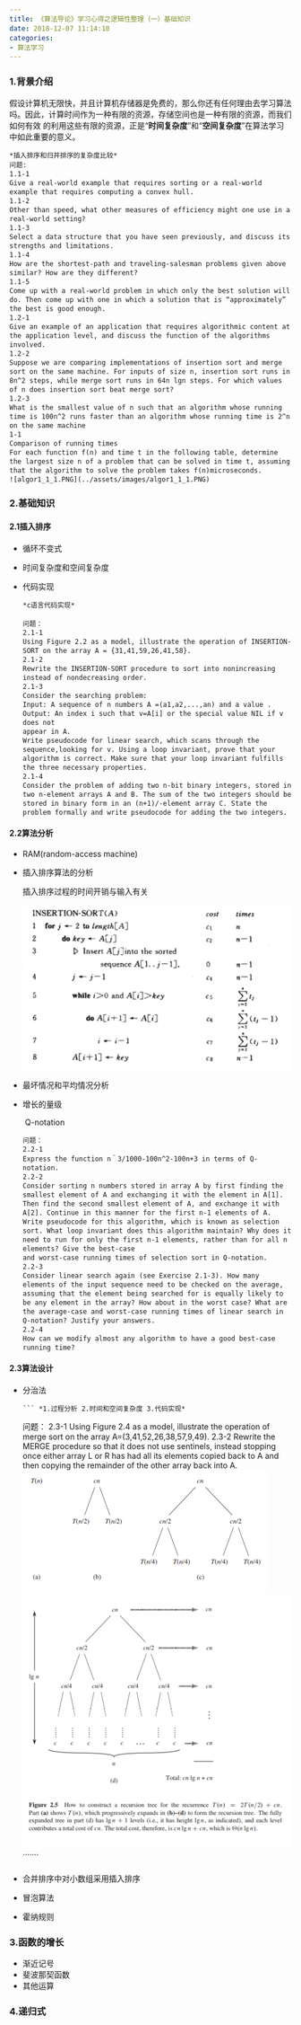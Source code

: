 ```yaml
---
title: 《算法导论》学习心得之逻辑性整理（一）基础知识
date: 2018-12-07 11:14:10
categories:
- 算法学习
---
```


### 1.背景介绍

​	假设计算机无限快，并且计算机存储器是免费的，那么你还有任何理由去学习算法吗。因此，计算时间作为一种有限的资源，存储空间也是一种有限的资源，而我们如何有效
的利用这些有限的资源，正是“<b>时间复杂度</b>”和“<b>空间复杂度</b>”在算法学习中如此重要的意义。

	*插入排序和归并排序的复杂度比较* 
	问题:
	1.1-1
	Give a real-world example that requires sorting or a real-world example that requires computing a convex hull.
	1.1-2
	Other than speed, what other measures of efficiency might one use in a real-world setting?
	1.1-3
	Select a data structure that you have seen previously, and discuss its strengths and limitations.
	1.1-4
	How are the shortest-path and traveling-salesman problems given above similar? How are they different?
	1.1-5
	Come up with a real-world problem in which only the best solution will do. Then come up with one in which a solution that is “approximately” the best is good enough.
	1.2-1
	Give an example of an application that requires algorithmic content at the application level, and discuss the function of the algorithms involved.
	1.2-2
	Suppose we are comparing implementations of insertion sort and merge sort on the same machine. For inputs of size n, insertion sort runs in 8n^2 steps, while merge sort runs in 64n lgn steps. For which values of n does insertion sort beat merge sort?
	1.2-3
	What is the smallest value of n such that an algorithm whose running time is 100n^2 runs faster than an algorithm whose running time is 2^n on the same machine
	1-1 
	Comparison of running times
	For each function f(n) and time t in the following table, determine the largest size n of a problem that can be solved in time t, assuming that the algorithm to solve the problem takes f(n)microseconds.
	![algor1_1_1.PNG](../assets/images/algor1_1_1.PNG)
	
### 2.基础知识

#### 2.1插入排序

  + 循环不变式

  + 时间复杂度和空间复杂度

  + 代码实现

        *c语言代码实现*

        问题：
        2.1-1
        Using Figure 2.2 as a model, illustrate the operation of INSERTION-SORT on the array A = {31,41,59,26,41,58}.
        2.1-2
        Rewrite the INSERTION-SORT procedure to sort into nonincreasing instead of nondecreasing order.
        2.1-3
        Consider the searching problem:
        Input: A sequence of n numbers A =(a1,a2,...,an) and a value .
        Output: An index i such that v=A[i] or the special value NIL if v does not
        appear in A.
        Write pseudocode for linear search, which scans through the sequence,looking for v. Using a loop invariant, prove that your algorithm is correct. Make sure that your loop invariant fulfills the three necessary properties.
        2.1-4
        Consider the problem of adding two n-bit binary integers, stored in two n-element arrays A and B. The sum of the two integers should be stored in binary form in an (n+1)/-element array C. State the problem formally and write pseudocode for adding the two integers.

#### 2.2算法分析

+ RAM(random-access machine)

+ 插入排序算法的分析

  插入排序过程的时间开销与输入有关

  ![algortF1_2.PNG](../assets/images/algortF1_2.PNG)   

+ 最坏情况和平均情况分析

+ 增长的量级　　　　

  ​	Q-notation

  ```
  问题：
  2.2-1
  Express the function n＾3/1000-100n^2-100n+3 in terms of Q-notation.
  2.2-2
  Consider sorting n numbers stored in array A by first finding the smallest element of A and exchanging it with the element in A[1]. Then find the second smallest element of A, and exchange it with A[2]. Continue in this manner for the first n-1 elements of A. Write pseudocode for this algorithm, which is known as selection sort. What loop invariant does this algorithm maintain? Why does it need to run for only the first n-1 elements, rather than for all n elements? Give the best-case
  and worst-case running times of selection sort in Q-notation.
  2.2-3
  Consider linear search again (see Exercise 2.1-3). How many elements of the input sequence need to be checked on the average, assuming that the element being searched for is equally likely to be any element in the array? How about in the worst case? What are the average-case and worst-case running times of linear search in Q-notation? Justify your answers.
  2.2-4
  How can we modify almost any algorithm to have a good best-case running time?
  ```

#### 2.3算法设计

 + 分治法
	
       ``` *1.过程分析 2.时间和空间复杂度 3.代码实现*
       
   问题：
   2.3-1
   Using Figure 2.4 as a model, illustrate the operation of merge sort on the array
   A=(3,41,52,26,38,57,9,49).
   2.3-2
   Rewrite the MERGE procedure so that it does not use sentinels, instead stopping once either array L or R has had all its elements copied back to A and then copying the remainder of the other array back into A.
   ![algor1_2_31.PNG](../assets/images/algor1_2_31.PNG)  
   ![algor1_2_32.PNG](../assets/images/algor1_2_32.PNG)   
   .......
   ```

+ 合并排序中对小数组采用插入排序
+ 冒泡算法
+ 霍纳规则

### 3.函数的增长

+ 渐近记号
+ 斐波那契函数
+ 其他运算

### 4.递归式



















